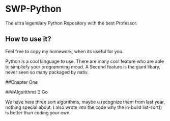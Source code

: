 # SWP-Python
The ultra legendary Python Repository with the best Professor.

## How to use it?
Feel free to copy my homework, when its useful for you.

Python is a cool language to use. There are many cool feature who are able to simpliefy your programming mood.
A Second feature is the giant libary, never seen so many packaged by nativ.

##Chapter One

###Algorithms 2 Go

We have here three sort algorithms, maybe u recognize them from last year, nothing special about.
I also wrote into the code why the in-build list-sort() is better than coding your own.

